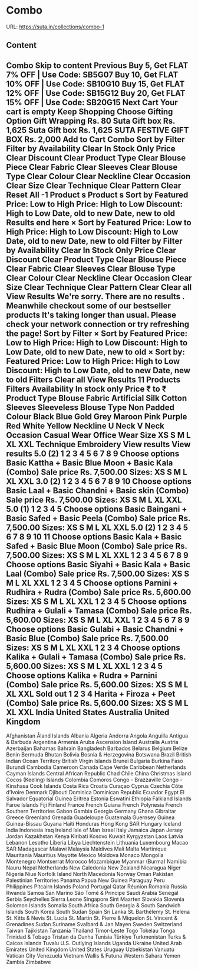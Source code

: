 # Combo

URL: https://suta.in/collections/combo-1

## Content

Combo
Skip to content
Previous
Buy 5, Get FLAT 7% OFF | Use Code: SB5G07
Buy 10, Get FLAT 10% OFF | Use Code: SB10G10
Buy 15, Get FLAT 12% OFF | Use Code: SB15G12
Buy 20, Get FLAT 15% OFF | Use Code: SB20G15
Next
Cart
Your cart is empty
Keep Shopping
Choose Gifting Option
Gift Wrapping
Rs. 80
Suta Gift box
Rs. 1,625
Suta Gift box
Rs. 1,625
SUTA FESTIVE GIFT BOX
Rs. 2,000
Add to Cart
Combo
Sort by
Filter
Filter by
Availability
Clear
In Stock Only
Price
Clear
Discount
Clear
Product Type
Clear
Blouse Piece
Clear
Fabric
Clear
Sleeves
Clear
Blouse Type
Clear
Colour
Clear
Neckline
Clear
Occasion
Clear
Size
Clear
Technique
Clear
Pattern
Clear
Reset All
-1
Product
s
Product
s
Sort by
Featured
Price: Low to High
Price: High to Low
Discount: High to Low
Date, old to new
Date, new to old
Results end here
×
Sort by
Featured
Price: Low to High
Price: High to Low
Discount: High to Low
Date, old to new
Date, new to old
Filter by
Filter by
Availability
Clear
In Stock Only
Price
Clear
Discount
Clear
Product Type
Clear
Blouse Piece
Clear
Fabric
Clear
Sleeves
Clear
Blouse Type
Clear
Colour
Clear
Neckline
Clear
Occasion
Clear
Size
Clear
Technique
Clear
Pattern
Clear
Clear all
View Results
We're sorry. There are no results
.
Meanwhile checkout some of our bestseller products
It's taking longer than usual. Please check your network connection or try refreshing the page!
Sort by
Filter
×
Sort by
Featured
Price: Low to High
Price: High to Low
Discount: High to Low
Date, old to new
Date, new to old
×
Sort by:
Featured
Price: Low to High
Price: High to Low
Discount: High to Low
Date, old to new
Date, new to old
Filters
Clear all
View Results
11 Products
Filters
Availability
In stock only
Price
₹
to
₹
Product Type
Blouse
Fabric
Artificial Silk
Cotton
Sleeves
Sleeveless
Blouse Type
Non Padded
Colour
Black
Blue
Gold
Grey
Maroon
Pink
Purple
Red
White
Yellow
Neckline
U Neck
V Neck
Occasion
Casual Wear
Office Wear
Size
XS
S
M
L
XL
XXL
Technique
Embroidery
View results
View results
5.0
(2)
1
2
3
4
5
6
7
8
9
Choose options
Basic Kattha + Basic Blue Moon + Basic Kala (Combo)
Sale price
Rs. 7,500.00
Sizes:
XS
S
M
L
XL
XXL
3.0
(2)
1
2
3
4
5
6
7
8
9
10
Choose options
Basic Laal + Basic Chandni + Basic skin (Combo)
Sale price
Rs. 7,500.00
Sizes:
XS
S
M
L
XL
XXL
5.0
(1)
1
2
3
4
5
Choose options
Basic Baingani + Basic Safed + Basic Peela (Combo)
Sale price
Rs. 7,500.00
Sizes:
XS
S
M
L
XL
XXL
5.0
(2)
1
2
3
4
5
6
7
8
9
10
11
Choose options
Basic Kala + Basic Safed + Basic Blue Moon (Combo)
Sale price
Rs. 7,500.00
Sizes:
XS
S
M
L
XL
XXL
1
2
3
4
5
6
7
8
9
Choose options
Basic Siyahi + Basic Kala + Basic Laal (Combo)
Sale price
Rs. 7,500.00
Sizes:
XS
S
M
L
XL
XXL
1
2
3
4
5
Choose options
Parnini + Rudhira + Rudra (Combo)
Sale price
Rs. 5,600.00
Sizes:
XS
S
M
L
XL
XXL
1
2
3
4
5
Choose options
Rudhira + Gulali + Tamasa (Combo)
Sale price
Rs. 5,600.00
Sizes:
XS
S
M
L
XL
XXL
1
2
3
4
5
6
7
8
9
Choose options
Basic Gulabi + Basic Chandni + Basic Blue (Combo)
Sale price
Rs. 7,500.00
Sizes:
XS
S
M
L
XL
XXL
1
2
3
4
Choose options
Kalika + Gulali + Tamasa (Combo)
Sale price
Rs. 5,600.00
Sizes:
XS
S
M
L
XL
XXL
1
2
3
4
5
Choose options
Kalika + Rudra + Parnini (Combo)
Sale price
Rs. 5,600.00
Sizes:
XS
S
M
L
XL
XXL
Sold out
1
2
3
4
Harita + Firoza + Peet (Combo)
Sale price
Rs. 5,600.00
Sizes:
XS
S
M
L
XL
XXL
India
United States
Australia
United Kingdom
---
Afghanistan
Åland Islands
Albania
Algeria
Andorra
Angola
Anguilla
Antigua & Barbuda
Argentina
Armenia
Aruba
Ascension Island
Australia
Austria
Azerbaijan
Bahamas
Bahrain
Bangladesh
Barbados
Belarus
Belgium
Belize
Benin
Bermuda
Bhutan
Bolivia
Bosnia & Herzegovina
Botswana
Brazil
British Indian Ocean Territory
British Virgin Islands
Brunei
Bulgaria
Burkina Faso
Burundi
Cambodia
Cameroon
Canada
Cape Verde
Caribbean Netherlands
Cayman Islands
Central African Republic
Chad
Chile
China
Christmas Island
Cocos (Keeling) Islands
Colombia
Comoros
Congo - Brazzaville
Congo - Kinshasa
Cook Islands
Costa Rica
Croatia
Curaçao
Cyprus
Czechia
Côte d’Ivoire
Denmark
Djibouti
Dominica
Dominican Republic
Ecuador
Egypt
El Salvador
Equatorial Guinea
Eritrea
Estonia
Eswatini
Ethiopia
Falkland Islands
Faroe Islands
Fiji
Finland
France
French Guiana
French Polynesia
French Southern Territories
Gabon
Gambia
Georgia
Germany
Ghana
Gibraltar
Greece
Greenland
Grenada
Guadeloupe
Guatemala
Guernsey
Guinea
Guinea-Bissau
Guyana
Haiti
Honduras
Hong Kong SAR
Hungary
Iceland
India
Indonesia
Iraq
Ireland
Isle of Man
Israel
Italy
Jamaica
Japan
Jersey
Jordan
Kazakhstan
Kenya
Kiribati
Kosovo
Kuwait
Kyrgyzstan
Laos
Latvia
Lebanon
Lesotho
Liberia
Libya
Liechtenstein
Lithuania
Luxembourg
Macao SAR
Madagascar
Malawi
Malaysia
Maldives
Mali
Malta
Martinique
Mauritania
Mauritius
Mayotte
Mexico
Moldova
Monaco
Mongolia
Montenegro
Montserrat
Morocco
Mozambique
Myanmar (Burma)
Namibia
Nauru
Nepal
Netherlands
New Caledonia
New Zealand
Nicaragua
Niger
Nigeria
Niue
Norfolk Island
North Macedonia
Norway
Oman
Pakistan
Palestinian Territories
Panama
Papua New Guinea
Paraguay
Peru
Philippines
Pitcairn Islands
Poland
Portugal
Qatar
Réunion
Romania
Russia
Rwanda
Samoa
San Marino
São Tomé & Príncipe
Saudi Arabia
Senegal
Serbia
Seychelles
Sierra Leone
Singapore
Sint Maarten
Slovakia
Slovenia
Solomon Islands
Somalia
South Africa
South Georgia & South Sandwich Islands
South Korea
South Sudan
Spain
Sri Lanka
St. Barthélemy
St. Helena
St. Kitts & Nevis
St. Lucia
St. Martin
St. Pierre & Miquelon
St. Vincent & Grenadines
Sudan
Suriname
Svalbard & Jan Mayen
Sweden
Switzerland
Taiwan
Tajikistan
Tanzania
Thailand
Timor-Leste
Togo
Tokelau
Tonga
Trinidad & Tobago
Tristan da Cunha
Tunisia
Türkiye
Turkmenistan
Turks & Caicos Islands
Tuvalu
U.S. Outlying Islands
Uganda
Ukraine
United Arab Emirates
United Kingdom
United States
Uruguay
Uzbekistan
Vanuatu
Vatican City
Venezuela
Vietnam
Wallis & Futuna
Western Sahara
Yemen
Zambia
Zimbabwe